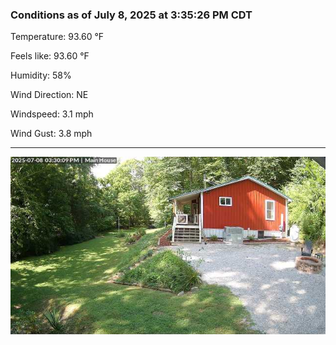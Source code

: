 ### Conditions as of July 8, 2025 at 3:35:26 PM CDT 

Temperature: 93.60 &deg;F

Feels like: 93.60 &deg;F

Humidity: 58%

Wind Direction: NE

Windspeed: 3.1 mph

Wind Gust: 3.8 mph

---

<img src="./images/latest.jpeg"/>

